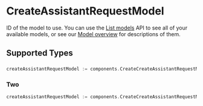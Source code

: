 # CreateAssistantRequestModel

ID of the model to use. You can use the [List models](/docs/api-reference/models/list) API to see all of your available models, or see our [Model overview](/docs/models) for descriptions of them.



## Supported Types

### 

```go
createAssistantRequestModel := components.CreateCreateAssistantRequestModelStr(string{/* values here */})
```

### Two

```go
createAssistantRequestModel := components.CreateCreateAssistantRequestModelTwo(components.Two{/* values here */})
```

